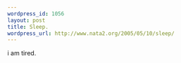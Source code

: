 ```yaml
--- 
wordpress_id: 1056
layout: post
title: Sleep.
wordpress_url: http://www.nata2.org/2005/05/10/sleep/
---
```

i am tired.
